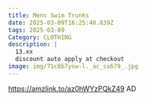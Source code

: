 ```yaml
---
title: Mens Swim Trunks
date: 2025-03-09T16:25:40.839Z
tags: 2025-03-09
Category: CLOTHING
description: |
  13.xx
  discount auto apply at checkout 
image: img/71c8b7ysw-l._ac_sx679_.jpg
---
```

https://amzlink.to/az0hWYzPQkZ49
AD